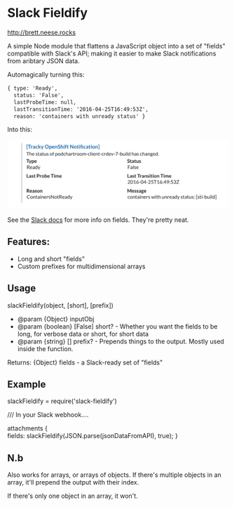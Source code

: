 # Slack Fieldify 
http://brett.neese.rocks

A simple Node module that flattens a JavaScript object into a set of "fields" compatible with Slack's API; making it easier to make Slack notifications from aribtary JSON data.  

Automagically turning this:

```
{ type: 'Ready',
  status: 'False',
  lastProbeTime: null,
  lastTransitionTime: '2016-04-25T16:49:53Z',
  reason: 'containers with unready status' }
```

Into this:

![Screenshot](screenshot.png)


See the [Slack docs](https://api.slack.com/docs/attachments#fields) for more info on fields. They're pretty neat.
 
## Features: 

- Long and short "fields"
- Custom prefixes for multidimensional arrays

## Usage 
slackFieldify(object, [short], [prefix])

- @param  {Object} inputObj 
- @param  {boolean} [False] short? - Whether you want the fields to be long, for verbose data or short, for short data  
- @param  {string} [] prefix? - Prepends things to the output. Mostly used inside the function. 

Returns: {Object} fields - a Slack-ready set of "fields" 

## Example
slackFieldify = require('slack-fieldify')

/// In your Slack webhook....

attachments {     
    fields: slackFieldify(JSON.parse(jsonDataFromAPI), true);
}

## N.b 

Also works for arrays, or arrays of objects. If there's multiple objects in an array,
it'll prepend the output with their index. 

If there's only one object in an array, it won't. 
